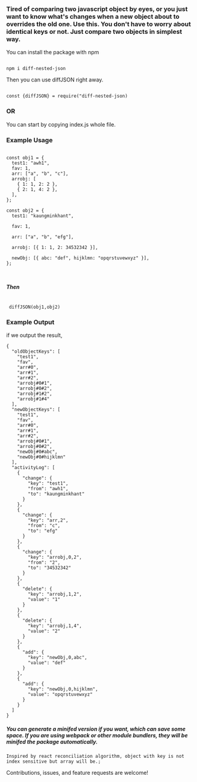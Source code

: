 ### Tired of comparing two javascript object by eyes, or you just want to know what's changes when a new object about to overrides the old one. Use this. You don't have to worry about identical keys or not. Just compare two objects in simplest way.

You can install the package with npm

```

npm i diff-nested-json

```

Then you can use diffJSON right away.

```

const {diffJSON} = require("diff-nested-json)

```

### OR

You can start by copying index.js whole file.


### Example Usage 

```

const obj1 = {
  test1: "awh1",
  fav: 1,
  arr: ["a", "b", "c"],
  arrobj: [
    { 1: 1, 2: 2 },
    { 2: 1, 4: 2 },
  ],
};

const obj2 = {
  test1: "kaungminkhant",

  fav: 1,

  arr: ["a", "b", "efg"],

  arrobj: [{ 1: 1, 2: 34532342 }],

  newObj: [{ abc: "def", hijklmn: "opqrstuvewxyz" }],
};



```

##### Then

```

 diffJSON(obj1,obj2)

```

### Example Output

if we output the result,

```
{
  "oldObjectKeys": [
    "test1",
    "fav",
    "arr#0",
    "arr#1",
    "arr#2",
    "arrobj#0#1",
    "arrobj#0#2",
    "arrobj#1#2",
    "arrobj#1#4"
  ],
  "newObjectKeys": [
    "test1",
    "fav",
    "arr#0",
    "arr#1",
    "arr#2",
    "arrobj#0#1",
    "arrobj#0#2",
    "newObj#0#abc",
    "newObj#0#hijklmn"
  ],
  "activityLog": [
    {
      "change": {
        "key": "test1",
        "from": "awh1",
        "to": "kaungminkhant"
      }
    },
    {
      "change": {
        "key": "arr,2",
        "from": "c",
        "to": "efg"
      }
    },
    {
      "change": {
        "key": "arrobj,0,2",
        "from": "2",
        "to": "34532342"
      }
    },
    {
      "delete": {
        "key": "arrobj,1,2",
        "value": "1"
      }
    },
    {
      "delete": {
        "key": "arrobj,1,4",
        "value": "2"
      }
    },
    {
      "add": {
        "key": "newObj,0,abc",
        "value": "def"
      }
    },
    {
      "add": {
        "key": "newObj,0,hijklmn",
        "value": "opqrstuvewxyz"
      }
    }
  ]
}
```

##### You can generate a minifed version if you want, which can save some space. If you are using webpack or other module bundlers, they will be minifed the package automatically.

`Inspired by react reconciliation algorithm,
 object with key is not index sensitive but array will be.;`

Contributions, issues, and feature requests are welcome!